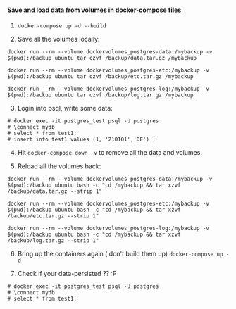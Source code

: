 #### Save and load data from volumes in docker-compose files

1. `docker-compose up -d --build`

2. Save all the volumes locally:

  ```
  docker run --rm --volume dockervolumes_postgres-data:/mybackup -v $(pwd):/backup ubuntu tar czvf /backup/data.tar.gz /mybackup
  ```

  ```
  docker run --rm --volume dockervolumes_postgres-etc:/mybackup -v $(pwd):/backup ubuntu tar czvf /backup/etc.tar.gz /mybackup
  ```

  ```
  docker run --rm --volume dockervolumes_postgres-log:/mybackup -v $(pwd):/backup ubuntu tar czvf /backup/log.tar.gz /mybackup
  ```

3. Login into psql, write some data:

  ```
  # docker exec -it postgres_test psql -U postgres
  # \connect mydb
  # select * from test1;
  # insert into test1 values (1, '210101','DE') ;
  ```

4. Hit `docker-compose down -v` to remove all the data and volumes.

5. Reload all the volumes back:

  ```
  docker run --rm --volume dockervolumes_postgres-data:/mybackup -v $(pwd):/backup ubuntu bash -c "cd /mybackup && tar xzvf /backup/data.tar.gz --strip 1"
  ```

  ```
  docker run --rm --volume dockervolumes_postgres-etc:/mybackup -v $(pwd):/backup ubuntu bash -c "cd /mybackup && tar xzvf /backup/etc.tar.gz --strip 1"
  ```

  ```
  docker run --rm --volume dockervolumes_postgres-log:/mybackup -v $(pwd):/backup ubuntu bash -c "cd /mybackup && tar xzvf /backup/log.tar.gz --strip 1"
  ```

6. Bring up the containers again ( don't build them up)
  `docker-compose up -d`

7. Check if your data-persisted ?? :P

  ```
  # docker exec -it postgres_test psql -U postgres
  # \connect mydb
  # select * from test1;
  ```
